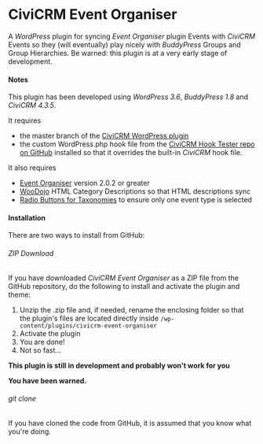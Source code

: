 CiviCRM Event Organiser
=======================

A *WordPress* plugin for syncing *Event Organiser* plugin Events with *CiviCRM* Events so they (will eventually) play nicely with *BuddyPress* Groups and Group Hierarchies. Be warned: this plugin is at a very early stage of development.

#### Notes ####

This plugin has been developed using *WordPress 3.6*, *BuddyPress 1.8* and *CiviCRM 4.3.5*. 

It requires 

* the master branch of the [CiviCRM WordPress plugin](https://github.com/civicrm/civicrm-wordpress) 
* the custom WordPress.php hook file from the [CiviCRM Hook Tester repo on GitHub](https://github.com/christianwach/civicrm-wp-hook-tester) installed so that it overrides the built-in *CiviCRM* hook file. 

It also requires 

* [Event Organiser](http://wordpress.org/plugins/event-organiser/) version 2.0.2 or greater
* [WooDojo](http://www.woothemes.com/woodojo/) HTML Category Descriptions so that HTML descriptions sync
* [Radio Buttons for Taxonomies](http://wordpress.org/plugins/radio-buttons-for-taxonomies/) to ensure only one event type is selected


#### Installation ####

There are two ways to install from GitHub:

###### ZIP Download ######

If you have downloaded *CiviCRM Event Organiser* as a ZIP file from the GitHub repository, do the following to install and activate the plugin and theme:

1. Unzip the .zip file and, if needed, rename the enclosing folder so that the plugin's files are located directly inside `/wp-content/plugins/civicrm-event-organiser`
2. Activate the plugin
3. You are done!
4. Not so fast… 

**This plugin is still in development and probably won't work for you** 

**You have been warned.**


###### git clone ######

If you have cloned the code from GitHub, it is assumed that you know what you're doing.
